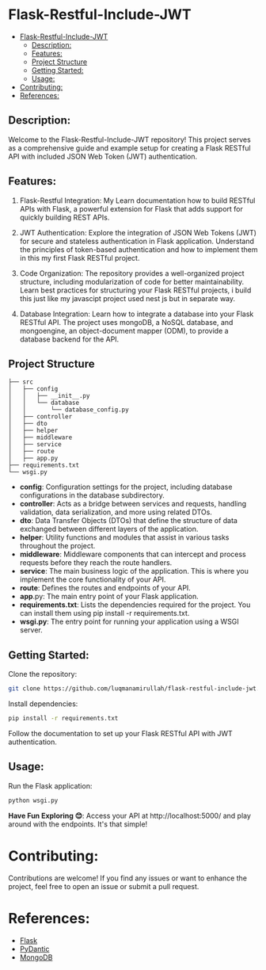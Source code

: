 # Flask-Restful-Include-JWT

- [Flask-Restful-Include-JWT](#flask-restful-include-jwt)
  - [Description:](#description)
  - [Features:](#features)
  - [Project Structure](#project-structure)
  - [Getting Started:](#getting-started)
  - [Usage:](#usage)
- [Contributing:](#contributing)
- [References:](#references)

## Description:

Welcome to the Flask-Restful-Include-JWT repository! This project serves as a comprehensive guide and example setup for creating a Flask RESTful API with included JSON Web Token (JWT) authentication.

## Features:

1. Flask-Restful Integration: My Learn documentation how to build RESTful APIs with Flask, a powerful extension for Flask that adds support for quickly building REST APIs.

2. JWT Authentication: Explore the integration of JSON Web Tokens (JWT) for secure and stateless authentication in Flask application. Understand the principles of token-based authentication and how to implement them in this my first Flask RESTful project.

3. Code Organization: The repository provides a well-organized project structure, including modularization of code for better maintainability. Learn best practices for structuring your Flask RESTful projects, i build this just like my javascipt project used nest js but in separate way.

4. Database Integration: Learn how to integrate a database into your Flask RESTful API. The project uses mongoDB, a NoSQL database, and mongoengine, an object-document mapper (ODM), to provide a database backend for the API.

## Project Structure

```arduino
├── src
│   ├── config
│   │   ├── __init__.py
│   │   └── database
│   │       └── database_config.py
│   ├── controller
│   ├── dto
│   ├── helper
│   ├── middleware
│   ├── service
│   ├── route
│   ├── app.py
├── requirements.txt
└── wsgi.py
```

- **config**: Configuration settings for the project, including database configurations in the database subdirectory.
- **controller**: Acts as a bridge between services and requests, handling validation, data serialization, and more using related DTOs.
- **dto**: Data Transfer Objects (DTOs) that define the structure of data exchanged between different layers of the application.
- **helper**: Utility functions and modules that assist in various tasks throughout the project.
- **middleware**: Middleware components that can intercept and process requests before they reach the route handlers.
- **service**: The main business logic of the application. This is where you implement the core functionality of your API.
- **route**: Defines the routes and endpoints of your API.
- **app**.py: The main entry point of your Flask application.
- **requirements.txt**: Lists the dependencies required for the project. You can install them using pip install -r requirements.txt.
- **wsgi.py**: The entry point for running your application using a WSGI server.

## Getting Started:

Clone the repository:

```bash
git clone https://github.com/luqmanamirullah/flask-restful-include-jwt.git
```

Install dependencies:

```bash
pip install -r requirements.txt
```

Follow the documentation to set up your Flask RESTful API with JWT authentication.

## Usage:

Run the Flask application:

```bash
python wsgi.py
```

**Have Fun Exploring 😊**:
Access your API at http://localhost:5000/ and play around with the endpoints. It's that simple!

# Contributing:

Contributions are welcome! If you find any issues or want to enhance the project, feel free to open an issue or submit a pull request.

# References:

- [Flask](https://flask-restful.readthedocs.io/en/latest/)
- [PyDantic](https://pydantic-docs.helpmanual.io/)
- [MongoDB](https://docs.mongodb.com/)
